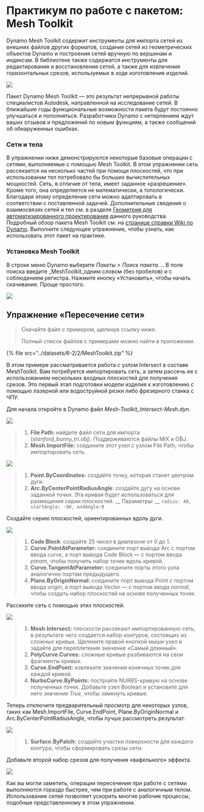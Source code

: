# Практикум по работе с пакетом: Mesh Toolkit

Dynamo Mesh Toolkit содержит инструменты для импорта сетей из внешних файлов других форматов, создания сетей из геометрических объектов Dynamo и построения сетей вручную по вершинам и индексам. В библиотеке также содержатся инструменты для редактирования и восстановления сетей, а также для извлечения горизонтальных срезов, используемых в ходе изготовления изделий.

![](<../images/6-2/2/meshToolkitcasestudy01 (2).jpg>)

Пакет Dynamo Mesh Toolkit — это результат непрерывной работы специалистов Autodesk, направленной на исследование сетей. В ближайшие годы функциональные возможности пакета будут постоянно улучшаться и пополняться. Разработчики Dynamo с нетерпением ждут ваших отзывов и предложений по новым функциям, а также сообщений об обнаруженных ошибках.

### Сети и тела

В упражнении ниже демонстрируются некоторые базовые операции с сетями, выполняемые с помощью Mesh Toolkit. В этом упражнении сеть рассекается на несколько частей при помощи плоскостей, что при использовании тел потребовало бы больших вычислительных мощностей. Сеть, в отличие от тела, имеет заданное «разрешение». Кроме того, она определяется не математически, а топологически. Благодаря этому определение сети можно адаптировать в соответствии с поставленной задачей. Дополнительные сведения о взаимосвязях сетей и тел см. в разделе [Геометрия для автоматизированного проектирования](../../5\_essential\_nodes\_and\_concepts/5-2\_geometry-for-computational-design/) данного руководства. Подробный обзор пакета Mesh Toolkit см. на [странице справки Wiki по Dynamo](https://github.com/DynamoDS/Dynamo/wiki/Dynamo-Mesh-Toolkit). Выполните следующее упражнение, чтобы узнать, как использовать этот пакет на практике.

### Установка Mesh Toolkit

В строке меню Dynamo выберите _Пакеты > Поиск пакета..._. В поле поиска введите _MeshToolkit_одним словом (без пробелов) и с соблюдением регистра. Нажмите кнопку «Установить», чтобы начать скачивание. Проще простого.

![](../images/6-2/2/meshToolkitcasestudy-installpackage.jpg)

## Упражнение «Пересечение сети»

> Скачайте файл с примером, щелкнув ссылку ниже.
>
> Полный список файлов с примерами можно найти в приложении.

{% file src="../datasets/6-2/2/MeshToolkit.zip" %}

В этом примере рассматривается работа с узлом Intersect в составе MeshToolkit. Вам потребуется импортировать сеть, а затем рассечь ее с использованием нескольких входных плоскостей для получения срезов. Это первый этап подготовки модели изделия к изготовлению с помощью лазерной или водоструйной резки либо фрезерного станка с ЧПУ.

Для начала откройте в Dynamo файл _Mesh-Toolkit_Intersect-Mesh.dyn_.

![](../images/6-2/2/meshToolkitcasestudy-exercise01.jpg)

> 1. **File Path:** найдите файл сети для импорта (_stanford_bunny_tri.obj_). Поддерживаются файлы MIX и OBJ.
> 2. **Mesh.ImportFile:** соедините этот узел с узлом File Path, чтобы импортировать сеть.

![](../images/6-2/2/meshToolkitcasestudy-exercise02.jpg)

> 1. **Point.ByCoordinates:** создайте точку, которая станет центром дуги.
> 2. **Arc.ByCenterPointRadiusAngle**: создайте дугу на основе заданной точки. Эта кривая будет использоваться для размещения серии плоскостей. __ Параметры: __ `radius: 40, startAngle: -90, endAngle:0`

Создайте серию плоскостей, ориентированных вдоль дуги.

![](../images/6-2/2/meshToolkitcasestudy-exercise03.jpg)

> 1. **Code Block**: создайте 25 чисел в диапазоне от 0 до 1.
> 2. **Curve.PointAtParameter:** соедините порт вывода Arc с портом ввода _curve_, а порт вывода Code Block — с портом ввода _param_, чтобы получить набор точек вдоль кривой.
> 3. **Curve.TangentAtParameter:** соедините порты этого узла аналогично портам предыдущего.
> 4. **Plane.ByOriginNormal:** соедините порт вывода Point с портом ввода _origin_, а порт вывода Vector — с портом ввода _normal_, чтобы создать набор плоскостей на основе полученных точек.

Рассеките сеть с помощью этих плоскостей.

![](../images/6-2/2/meshToolkitcasestudy-exercise04.jpg)

> 1. **Mesh.Intersect:** плоскости рассекают импортированную сеть, в результате чего создается набор контуров, состоящих из сложных кривых. Щелкните правой кнопкой мыши узел и задайте для переплетения значение «Самый длинный».
> 2. **PolyCurve.Curves:** сложные кривые разбиваются на свои фрагменты кривых.
> 3. **Curve.EndPoint:** извлеките значения конечных точек для каждой кривой.
> 4. **NurbsCurve.ByPoints:** постройте NURBS-кривую на основе полученных точек. Добавьте узел Boolean и установите для него значение _True_, чтобы замкнуть кривые.

Теперь отключите предварительный просмотр для некоторых узлов, таких как Mesh.ImportFile, Curve.EndPoint, Plane.ByOriginNormal и Arc.ByCenterPointRadiusAngle, чтобы лучше рассмотреть результат.

![](../images/6-2/2/meshToolkitcasestudy-exercise05.jpg)

> 1. **Surface.ByPatch:** создайте участки поверхности для каждого контура, чтобы сформировать срезы сети.

Добавьте второй набор срезов для получения «вафельного» эффекта.

![](../images/6-2/2/meshToolkitcasestudy-exercise06.jpg)

Как вы могли заметить, операции пересечения при работе с сетями выполняются гораздо быстрее, чем при работе с аналогичным телом. Использование сетей позволяет ускорить многие рабочие процессы, подобные представленному в этом упражнении.
